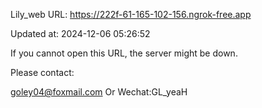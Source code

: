 Lily_web URL: https://222f-61-165-102-156.ngrok-free.app

Updated at: 2024-12-06 05:26:52

If you cannot open this URL, the server might be down.

Please contact: 

goley04@foxmail.com Or Wechat:GL_yeaH
